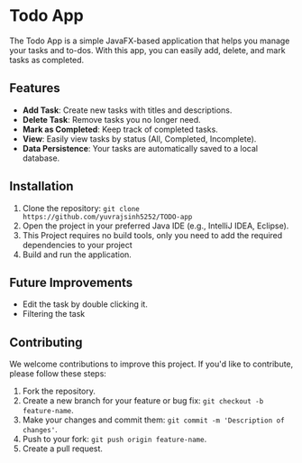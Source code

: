 # Todo App

The Todo App is a simple JavaFX-based application that helps you manage your tasks and to-dos. With this app, you can easily add, delete, and mark tasks as completed.

## Features

- **Add Task**: Create new tasks with titles and descriptions.
- **Delete Task**: Remove tasks you no longer need.
- **Mark as Completed**: Keep track of completed tasks.
- **View**: Easily view tasks by status (All, Completed, Incomplete).
- **Data Persistence**: Your tasks are automatically saved to a local database.

## Installation

1. Clone the repository: `git clone https://github.com/yuvrajsinh5252/TODO-app`  
2. Open the project in your preferred Java IDE (e.g., IntelliJ IDEA, Eclipse).
3. This Project requires no build tools, only you need to add the required dependencies to your project 
4. Build and run the application.

## Future Improvements 

- Edit the task by double clicking it.
- Filtering the task

## Contributing

We welcome contributions to improve this project. If you'd like to contribute, please follow these steps:

1. Fork the repository.
2. Create a new branch for your feature or bug fix: `git checkout -b feature-name`.
3. Make your changes and commit them: `git commit -m 'Description of changes'`.
4. Push to your fork: `git push origin feature-name`.
5. Create a pull request.